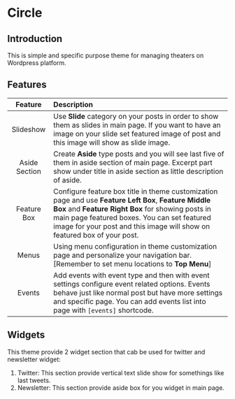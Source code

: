 # Circle
## Introduction
This is simple and specific purpose theme for managing theaters on Wordpress platform.

## Features
|    Feature    | Description |
|:-------------:|:----------- |
|   Slideshow   | Use **Slide** category on your posts in order to show them as slides in main page. If you want to have an image on your slide set featured image of post and this image will show as slide image. |
| Aside Section | Create **Aside** type posts and you will see last five of them in aside section of main page. Excerpt part show under title in aside section as little description of aside. |
|  Feature Box  | Configure feature box title in theme customization page and use **Feature Left Box**, **Feature Middle Box** and **Feature Right Box** for showing posts in main page featured boxes. You can set featured image for your post and this image will show on featured box of your post. |
|      Menus    | Using menu configuration in theme customization page and personalize your navigation bar. [Remember to set menu locations to **Top Menu**] |
|     Events    | Add events with event type and then with event settings configure event related options. Events behave just like normal post but have more settings and specific page. You can add events list into page with `[events]` shortcode. |

## Widgets
This theme provide 2 widget section that cab be used for twitter and newsletter widget:
1. Twitter: This section provide vertical text slide show for somethings like last tweets.
2. Newsletter: This section provide aside box for you widget in main page.
